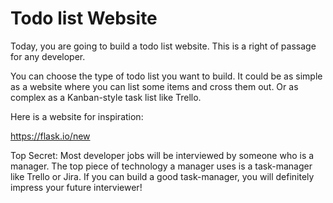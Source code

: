 # Todo list Website

Today, you are going to build a todo list website. This is a right of passage
for any developer.

You can choose the type of todo list you want to build. It could be as simple
as a website where you can list some items and cross them out. Or as complex as
a Kanban-style task list like Trello.

Here is a website for inspiration:

https://flask.io/new


Top Secret: Most developer jobs will be interviewed by someone who is a
manager. The top piece of technology a manager uses is a task-manager like
Trello or Jira. If you can build a good task-manager, you will definitely
impress your future interviewer!
